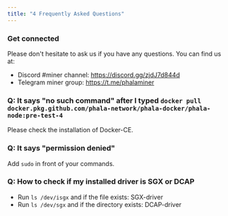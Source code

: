 ```yaml
---
title: "4 Frequently Asked Questions"
---
```


### Get connected

Please don't hesitate to ask us if you have any questions. You can find us at:

- Discord #miner channel: <https://discord.gg/zjdJ7d844d>
- Telegram miner group: <https://t.me/phalaminer>

### Q: It says "no such command" after I typed `docker pull docker.pkg.github.com/phala-network/phala-docker/phala-node:pre-test-4` 

Please check the installation of Docker-CE.

### Q: It says "permission denied"

Add `sudo` in front of your commands. 

### Q: How to check if my installed driver is SGX or DCAP

- Run `ls /dev/isgx` and if the file exists: SGX-driver
- Run `ls /dev/sgx` and if the directory exists: DCAP-driver

